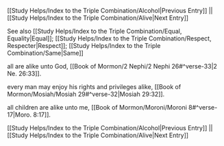 [[Study Helps/Index to the Triple Combination/Alcohol|Previous Entry]]  ||  [[Study Helps/Index to the Triple Combination/Alive|Next Entry]]

 See also [[Study Helps/Index to the Triple Combination/Equal, Equality|Equal]]; [[Study Helps/Index to the Triple Combination/Respect, Respecter|Respect]]; [[Study Helps/Index to the Triple Combination/Same|Same]]

 all are alike unto God, [[Book of Mormon/2 Nephi/2 Nephi 26#^verse-33|2 Ne. 26:33]].

 every man may enjoy his rights and privileges alike, [[Book of Mormon/Mosiah/Mosiah 29#^verse-32|Mosiah 29:32]].

 all children are alike unto me, [[Book of Mormon/Moroni/Moroni 8#^verse-17|Moro. 8:17]].

[[Study Helps/Index to the Triple Combination/Alcohol|Previous Entry]]  ||  [[Study Helps/Index to the Triple Combination/Alive|Next Entry]]